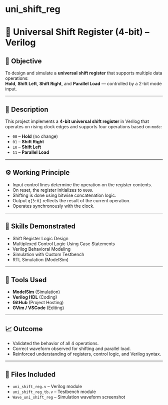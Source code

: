 # uni_shift_reg
# 🔀 Universal Shift Register (4-bit) – Verilog

## 🎯 Objective
To design and simulate a **universal shift register** that supports multiple data operations:  
**Hold**, **Shift Left**, **Shift Right**, and **Parallel Load** — controlled by a 2-bit mode input.

---

## 📜 Description
This project implements a **4-bit universal shift register** in Verilog that operates on rising clock edges and supports four operations based on `mode`:

- `00` – **Hold** (no change)
- `01` – **Shift Right**
- `10` – **Shift Left**
- `11` – **Parallel Load**

---

## ⚙️ Working Principle

- Input control lines determine the operation on the register contents.
- On reset, the register initializes to `0000`.
- Shifting is done using bitwise concatenation logic.
- Output `q[3:0]` reflects the result of the current operation.
- Operates synchronously with the clock.

---

## 🧠 Skills Demonstrated
- Shift Register Logic Design
- Multiplexed Control Logic Using Case Statements
- Verilog Behavioral Modeling
- Simulation with Custom Testbench
- RTL Simulation (ModelSim)

---

## 🔧 Tools Used
- **ModelSim** (Simulation)
- **Verilog HDL** (Coding)
- **GitHub** (Project Hosting)
- **GVim / VSCode** (Editing)

---

## 📈 Outcome

- Validated the behavior of all 4 operations.
- Correct waveform observed for shifting and parallel load.
- Reinforced understanding of registers, control logic, and Verilog syntax.

---

## 📂 Files Included
- `uni_shift_reg.v` – Verilog module
- `uni_shift_reg_tb.v` – Testbench module
- `Wave_uni_shift_reg` – Simulation waveform screenshot
